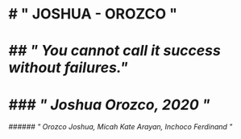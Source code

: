 **# " JOSHUA - OROZCO "**
=============================
*## " You cannot call it success without failures."*
=========================================================
*### " Joshua Orozco, 2020 "*
==============================
*###### " Orozco Joshua, Micah Kate Arayan, Inchoco Ferdinand "*